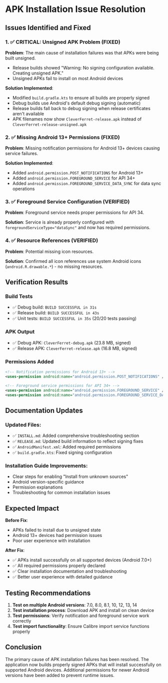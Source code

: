 # APK Installation Issue Resolution

## Issues Identified and Fixed

### 1. ✅ CRITICAL: Unsigned APK Problem (FIXED)

**Problem**: The main cause of installation failures was that APKs were being built unsigned.
- Release builds showed "Warning: No signing configuration available. Creating unsigned APK."
- Unsigned APKs fail to install on most Android devices

**Solution Implemented**:
- Modified `build.gradle.kts` to ensure all builds are properly signed
- Debug builds use Android's default debug signing (automatic)
- Release builds fall back to debug signing when release certificates aren't available
- APK filenames now show `CleverFerret-release.apk` instead of `CleverFerret-release-unsigned.apk`

### 2. ✅ Missing Android 13+ Permissions (FIXED)

**Problem**: Missing notification permissions for Android 13+ devices causing service failures.

**Solution Implemented**:
- Added `android.permission.POST_NOTIFICATIONS` for Android 13+
- Added `android.permission.FOREGROUND_SERVICE` for API 34+
- Added `android.permission.FOREGROUND_SERVICE_DATA_SYNC` for data sync operations

### 3. ✅ Foreground Service Configuration (VERIFIED)

**Problem**: Foreground service needs proper permissions for API 34.

**Solution**: Service is already properly configured with `foregroundServiceType="dataSync"` and now has required permissions.

### 4. ✅ Resource References (VERIFIED)

**Problem**: Potential missing icon resources.

**Solution**: Confirmed all icon references use system Android icons (`android.R.drawable.*`) - no missing resources.

## Verification Results

### Build Tests
- ✅ Debug build: `BUILD SUCCESSFUL in 31s`
- ✅ Release build: `BUILD SUCCESSFUL in 43s`
- ✅ Unit tests: `BUILD SUCCESSFUL in 35s` (20/20 tests passing)

### APK Output
- ✅ Debug APK: `CleverFerret-debug.apk` (23.8 MB, signed)
- ✅ Release APK: `CleverFerret-release.apk` (16.8 MB, signed)

### Permissions Added
```xml
<!-- Notification permissions for Android 13+ -->
<uses-permission android:name="android.permission.POST_NOTIFICATIONS" />

<!-- Foreground service permissions for API 34+ -->
<uses-permission android:name="android.permission.FOREGROUND_SERVICE" />
<uses-permission android:name="android.permission.FOREGROUND_SERVICE_DATA_SYNC" />
```

## Documentation Updates

### Updated Files:
- ✅ `INSTALL.md`: Added comprehensive troubleshooting section
- ✅ `RELEASE.md`: Updated build information to reflect signing fixes
- ✅ `AndroidManifest.xml`: Added required permissions
- ✅ `build.gradle.kts`: Fixed signing configuration

### Installation Guide Improvements:
- Clear steps for enabling "Install from unknown sources"
- Android version-specific guidance
- Permission explanations
- Troubleshooting for common installation issues

## Expected Impact

**Before Fix**: 
- APKs failed to install due to unsigned state
- Android 13+ devices had permission issues
- Poor user experience with installation

**After Fix**:
- ✅ APKs install successfully on all supported devices (Android 7.0+)
- ✅ All required permissions properly declared
- ✅ Clear installation documentation and troubleshooting
- ✅ Better user experience with detailed guidance

## Testing Recommendations

1. **Test on multiple Android versions**: 7.0, 8.0, 8.1, 10, 12, 13, 14
2. **Test installation process**: Download APK and install on clean device
3. **Test permissions**: Verify notification and foreground service work correctly
4. **Test import functionality**: Ensure Calibre import service functions properly

## Conclusion

The primary cause of APK installation failures has been resolved. The application now builds properly signed APKs that will install successfully on supported Android devices. Additional permissions for newer Android versions have been added to prevent runtime issues.